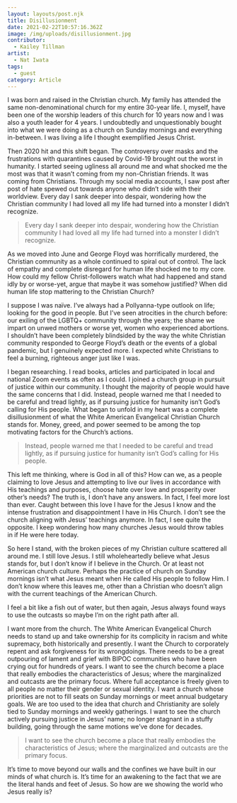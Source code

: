 ```yaml
---
layout: layouts/post.njk
title: Disillusionment
date: 2021-02-22T10:57:16.362Z
image: /img/uploads/disillusionment.jpg
contributor:
  - Kailey Tillman
artist:
  - Nat Iwata
tags:
  - guest
category: Article
---
```

I was born and raised in the Christian church. My family has attended the same non-denominational church for my entire 30-year life. I, myself, have been one of the worship leaders of this church for 10 years now and I was also a youth leader for 4 years. I undoubtedly and unquestionably bought into what we were doing as a church on Sunday mornings and everything in-between. I was living a life I thought exemplified Jesus Christ.  

Then 2020 hit and this shift began. The controversy over masks and the frustrations with quarantines caused by Covid-19 brought out the worst in humanity. I started seeing ugliness all around me and what shocked me the most was that it wasn’t coming from my non-Christian friends. It was coming from Christians. Through my social media accounts, I saw post after post of hate spewed out towards anyone who didn’t side with their worldview. Every day I sank deeper into despair, wondering how the Christian community I had loved all my life had turned into a monster I didn’t recognize.

> Every day I sank deeper into despair, wondering how the Christian community I had loved all my life had turned into a monster I didn’t recognize.

As we moved into June and George Floyd was horrifically murdered, the Christian community as a whole continued to spiral out of control. The lack of empathy and complete disregard for human life shocked me to my core. How could my fellow Christ-followers watch what had happened and stand idly by or worse-yet, argue that maybe it was somehow justified? When did human life stop mattering to the Christian Church? 

I suppose I was naïve. I’ve always had a Pollyanna-type outlook on life; looking for the good in people. But I’ve seen atrocities in the church before: our exiling of the LGBTQ+ community through the years; the shame we impart on unwed mothers or worse yet, women who experienced abortions. I shouldn’t have been completely blindsided by the way the white Christian community responded to George Floyd’s death or the events of a global pandemic, but I genuinely expected more. I expected white Christians to feel a burning, righteous anger just like I was.    

I began researching. I read books, articles and participated in local and national Zoom events as often as I could. I joined a church group in pursuit of justice within our community. I thought the majority of people would have the same concerns that I did. Instead, people warned me that I needed to be careful and tread lightly, as if pursuing justice for humanity isn’t God’s calling for His people. What began to unfold in my heart was a complete disillusionment of what the White American Evangelical Christian Church stands for. Money, greed, and power seemed to be among the top motivating factors for the Church’s actions. 

> Instead, people warned me that I needed to be careful and tread lightly, as if pursuing justice for humanity isn’t God’s calling for His people. 

This left me thinking, where is God in all of this? How can we, as a people claiming to love Jesus and attempting to live our lives in accordance with His teachings and purposes, choose hate over love and prosperity over other’s needs? The truth is, I don’t have any answers. In fact, I feel more lost than ever. Caught between this love I have for the Jesus I know and the intense frustration and disappointment I have in His Church. I don’t see the church aligning with Jesus’ teachings anymore. In fact, I see quite the opposite. I keep wondering how many churches Jesus would throw tables in if He were here today.  

So here I stand, with the broken pieces of my Christian culture scattered all around me. I still love Jesus. I still wholeheartedly believe what Jesus stands for, but I don’t know if I believe in the Church. Or at least not American church culture. Perhaps the practice of church on Sunday mornings isn’t what Jesus meant when He called His people to follow Him. I don’t know where this leaves me, other than a Christian who doesn’t align with the current teachings of the American Church.  

I feel a bit like a fish out of water, but then again, Jesus always found ways to use the outcasts so maybe I’m on the right path after all.

I want more from the church. The White American Evangelical Church needs to stand up and take ownership for its complicity in racism and white supremacy, both historically and presently. I want the Church to corporately repent and ask forgiveness for its wrongdoings. There needs to be a great outpouring of lament and grief with BIPOC communities who have been crying out for hundreds of years. I want to see the church become a place that really embodies the characteristics of Jesus; where the marginalized and outcasts are the primary focus. Where full acceptance is freely given to all people no matter their gender or sexual identity. I want a church whose priorities are not to fill seats on Sunday mornings or meet annual budgetary goals. We are too used to the idea that church and Christianity are solely tied to Sunday mornings and weekly gatherings. I want to see the church actively pursuing justice in Jesus’ name; no longer stagnant in a stuffy building, going through the same motions we’ve done for decades. 

> I want to see the church become a place that really embodies the characteristics of Jesus; where the marginalized and outcasts are the primary focus.

It’s time to move beyond our walls and the confines we have built in our minds of what church is. It’s time for an awakening to the fact that we are the literal hands and feet of Jesus. So how are we showing the world who Jesus really is?
